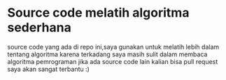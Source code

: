# Source code melatih algoritma sederhana
  
source code yang ada di repo ini,saya gunakan untuk melatih lebih dalam tentang algoritma
karena terkadang saya masih sulit dalam membaca algoritma pemrograman
jika ada source code lain kalian bisa pull request saya akan sangat terbantu :)
